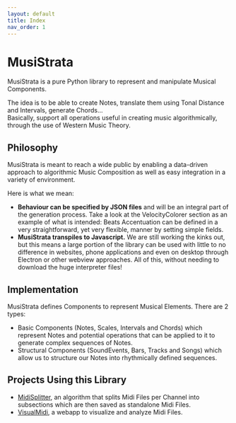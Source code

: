 ```yaml
---
layout: default
title: Index
nav_order: 1
---
```


# MusiStrata

MusiStrata is a pure Python library to represent and manipulate Musical Components.

The idea is to be able to create Notes, translate them using Tonal Distance and Intervals, generate Chords...   
Basically, support all operations useful in creating music algorithmically, through the use of Western Music Theory.

## Philosophy  

MusiStrata is meant to reach a wide public by enabling a data-driven approach to algorithmic Music Composition as well as easy integration in a variety of environment.  

Here is what we mean:  
- **Behaviour can be specified by JSON files** and will be an integral part of the generation process. Take a look at the VelocityColorer section as an example of what is intended: Beats Accentuation can be defined in a very straightforward, yet very flexible, manner by setting simple fields.  
- **MusiStrata transpiles to Javascript.** We are still working the kinks out, but this means a large portion of the library can be used with little to no difference in websites, phone applications and even on desktop through Electron or other webview approaches. All of this, without needing to download the huge interpreter files!


## Implementation  

MusiStrata defines Components to represent Musical Elements. There are 2 types:
- Basic Components (Notes, Scales, Intervals and Chords) which represent Notes and potential operations that can be applied to it to generate complex sequences of Notes.
- Structural Components (SoundEvents, Bars, Tracks and Songs) which allow us to structure our Notes into rhythmically defined sequences.



## Projects Using this Library  

- [MidiSplitter](https://github.com/Wally869/MidiSplitter), an algorithm that splits Midi Files per Channel into subsections which are then saved as standalone Midi Files.
- [VisualMidi](https://github.com/Wally869/VisualMidi), a webapp to visualize and analyze Midi Files.